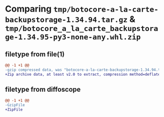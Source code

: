 # Comparing `tmp/botocore-a-la-carte-backupstorage-1.34.94.tar.gz` & `tmp/botocore_a_la_carte_backupstorage-1.34.95-py3-none-any.whl.zip`

## filetype from file(1)

```diff
@@ -1 +1 @@
-gzip compressed data, was "botocore-a-la-carte-backupstorage-1.34.94.tar", last modified: Tue Apr 30 01:01:20 2024, max compression
+Zip archive data, at least v2.0 to extract, compression method=deflate
```

## filetype from diffoscope

```diff
@@ -1 +1 @@
-GzipFile
+ZipFile
```


